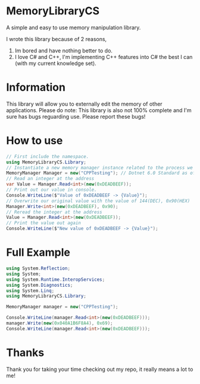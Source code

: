 # MemoryLibraryCS
A simple and easy to use memory manipulation library.

I wrote this library because of 2 reasons,
1) Im bored and have nothing better to do.
2) I love C# and C++, I'm implementing C++ features into C# the best I can (with my current knowledge set).

# Information
This library will allow you to externally edit the memory of other applications.
Please do note: This library is also not 100% complete and I'm sure has bugs reguarding use.
Please report these bugs!

# How to use
```cs
// First include the namespace.
using MemoryLibraryCS.Library;
// Instantiate a new memory manager instance related to the process we would like to manage
MemoryManager Manager = new("CPPTesting"); // Dotnet 6.0 Standard as of 1/31/2022
// Read an integer at the address
var Value = Manager.Read<int>(new(0xDEADBEEF));
// Print out our value in console.
Console.WriteLine($"Value of 0xDEADBEEF -> {Value}");
// Overwrite our original value with the value of 144(DEC), 0x90(HEX)
Manager.Write<int>(new(0xDEADBEEF), 0x90);
// Reread the integer at the address
Value = Manager.Read<int>(new(0xDEADBEEF));
// Print the value out again
Console.WriteLine($"New value of 0xDEADBEEF -> {Value}");
```
# Full Example
```cs
using System.Reflection;
using System;
using System.Runtime.InteropServices;
using System.Diagnostics;
using System.Linq;
using MemoryLibraryCS.Library;

MemoryManager manager = new("CPPTesting");

Console.WriteLine(manager.Read<int>(new(0xDEADBEEF)));
manager.Write(new(0x040A1B6F8A4), 0x69);
Console.WriteLine(manager.Read<int>(new(0xDEADBEEF)));
```
# Thanks
Thank you for taking your time checking out my repo, it really means a lot to me!
